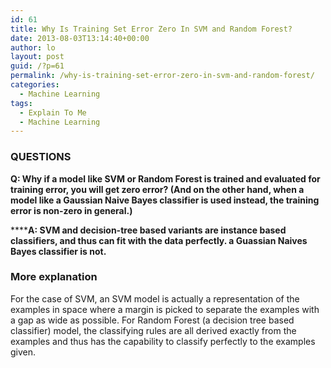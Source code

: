```yaml
---
id: 61
title: Why Is Training Set Error Zero In SVM and Random Forest?
date: 2013-08-03T13:14:40+00:00
author: lo
layout: post
guid: /?p=61
permalink: /why-is-training-set-error-zero-in-svm-and-random-forest/
categories:
  - Machine Learning
tags:
  - Explain To Me
  - Machine Learning
---
```

### QUESTIONS

**Q: Why if a model like SVM or Random Forest is trained and evaluated for training error, you will get zero error? (And on the other hand, when a model like a Gaussian Naive Bayes classifier is used instead, the training error is non-zero in general.)**

******A: SVM and decision-tree based variants are instance based classifiers, and thus can fit with the data perfectly. a Guassian Naives Bayes classifier is not.**

### **More explanation**

For the case of SVM, an SVM model is actually a representation of the examples in space where a margin is picked to separate the examples with a gap as wide as possible. For Random Forest (a decision tree based classifier) model, the classifying rules are all derived exactly from the examples and thus has the capability to classify perfectly to the examples given.